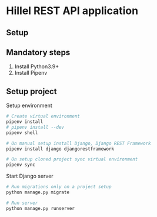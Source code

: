 # Hillel REST API application

## Setup

## Mandatory steps

1. Install Python3.9+
2. Install Pipenv

## Setup project

Setup environment 
```bash
# Create virtual environment
pipenv install
# pipenv install --dev
pipenv shell

# On manual setup install Django, Django REST Framework
pipenv install django djangorestframework

# On setup cloned project sync virtual environment
pipenv sync
```


Start Django server
```bash
# Run migrations only on a project setup
python manage.py migrate

# Run server
python manage.py runserver
```